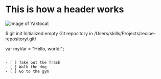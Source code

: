 # <h1> This is how a header works
![Image of Yaktocat](https://octodex.github.com/images/yaktocat.png)

$ git init
Initialized empty Git repository in /Users/skills/Projects/recipe-repository/.git/

var myVar = "Hello, world!";
```

- [ ] Take out the Trash
- [ ] Walk the dog
- [ ] Go to the gym
